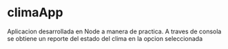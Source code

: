 ﻿# climaApp

Aplicacion desarrollada en Node a manera de practica.
A traves de consola se obtiene un reporte del estado del clima en la opcion seleccionada

